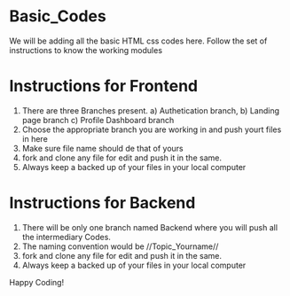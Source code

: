 # Basic_Codes
We will be adding all the basic HTML css codes here. Follow the set of instructions to know the working modules

# Instructions for Frontend
1. There are three Branches present. a) Authetication branch, b) Landing page branch c) Profile Dashboard branch
2. Choose the appropriate branch you are working in and push yourt files in here
3. Make sure file name should de that of yours
4. fork and clone any file for edit and push it in the same. 
5. Always keep a backed up of your files in your local computer

# Instructions for Backend
1. There will be only one branch named Backend where you will push all the intermediary Codes.
2. The naming convention would be //Topic_Yourname//
3. fork and clone any file for edit and push it in the same. 
4. Always keep a backed up of your files in your local computer

Happy Coding!
